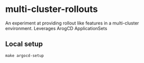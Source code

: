 # multi-cluster-rollouts
An experiment at providing rollout like features in a multi-cluster environment. Leverages ArogCD ApplicationSets

## Local setup

```
make argocd-setup
```